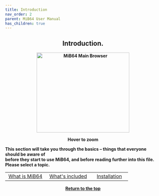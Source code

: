 ```yaml
---
title: Introduction
nav_order: 2
parent: MiB64 User Manual
has_children: true
---
```


<style>
.zoom-on-hover {
  display: inline-block;
  position: relative;
}
.zoom-on-hover img {
  display: block;
  cursor: zoom-in;
  transition: transform 0.3s ease;
  position: relative;
  z-index: 1;
  transform-origin: center center;
}
.zoom-on-hover:hover img {
  transform: scale(1.5);
  z-index: 999;
}
</style>

## <center>Introduction.</center>
<b>
<div style="text-align: center;">
<div class="zoom-on-hover">
  <img src="/manual/asset/images//main.png" alt="MiB64 Main Browser" width="300" height="260" />
</div>
<p><strong>Hover to zoom</strong></p>
</div>

<!-- ClauseEcho: Interactive Image -->

This section will take you through the basics – things that everyone should be aware of  
before they start to use MiB64, and before reading further into this file.  
Please select a topic.

<table align="center" style="width: 100%">
  <tr>
    <td class="auto-style3" style="width: 115px; text-align: center;">
      <a href="what-is-mib64">What is MiB64</a>
    </td>
    <td class="auto-style3" style="width: 130px; text-align: center;">
      <a href="whats-included">What's included</a>
    </td>
    <td class="auto-style3" style="width: 105px; text-align: center;">
      <a href="installation">Installation</a>
    </td>
  </tr>
</table>


<p style="text-align:center"><a href="#">Return to the top</a></p>

<!-- ClauseEcho: Introduction Protocol Complete -->
